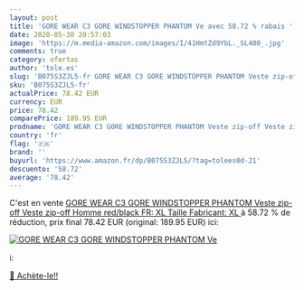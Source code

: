 ```yaml
---
layout: post
title: 'GORE WEAR C3 GORE WINDSTOPPER PHANTOM Ve avec 58.72 % rabais '
date: 2020-05-30 20:57:03
image: 'https://m.media-amazon.com/images/I/41HmtZd9YbL._SL400_.jpg'
comments: true
category: ofertas
author: 'tole.es'
slug: 'B075S3ZJL5-fr GORE WEAR C3 GORE WINDSTOPPER PHANTOM Veste zip-off Veste...'
sku: 'B075S3ZJL5-fr'
actualPrice: 78.42 EUR
currency: EUR
price: 78.42
comparePrice: 189.95 EUR
prodname: 'GORE WEAR C3 GORE WINDSTOPPER PHANTOM Veste zip-off Veste zip-off Homme red/black FR: XL  Taille Fabricant: XL '
country: 'fr'
flag: '🇫🇷'
brand: ''
buyurl: 'https://www.amazon.fr/dp/B075S3ZJL5/?tag=tolees0d-21'
descuento: '58.72'
average: '78.42'
---
```


C'est en vente [GORE WEAR C3 GORE WINDSTOPPER PHANTOM Veste zip-off Veste zip-off Homme red/black FR: XL  Taille Fabricant: XL ](https://www.amazon.fr/dp/B075S3ZJL5/?tag=tolees0d-21)  à  58.72 % de réduction, prix final  78.42 EUR (original: 189.95 EUR) ici:

[![GORE WEAR C3 GORE WINDSTOPPER PHANTOM Ve](https://m.media-amazon.com/images/I/41HmtZd9YbL._SL400_.jpg)](https://www.amazon.fr/dp/B075S3ZJL5/?tag=tolees0d-21)

ℹ️:


[🛒 Achète-le!!](https://www.amazon.fr/dp/B075S3ZJL5/?tag=tolees0d-21)
